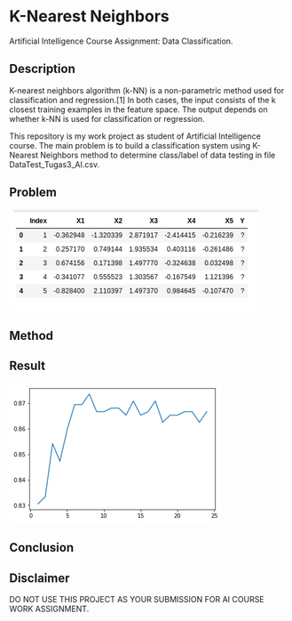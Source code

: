 # K-Nearest Neighbors
Artificial Intelligence Course Assignment: Data Classification.

## Description
K-nearest neighbors algorithm (k-NN) is a non-parametric method used for classification and regression.[1] In both cases, the input consists of the k closest training examples in the feature space. The output depends on whether k-NN is used for classification or regression.

This repository is my work project as student of Artificial Intelligence course. The main problem is to build a classification system using K-Nearest Neighbors method to determine class/label of data testing in file DataTest_Tugas3_AI.csv.

## Problem
![KNN](KNN.png)

## Method


## Result
![analysis](analysis.png)


## Conclusion


## Disclaimer
DO NOT USE THIS PROJECT AS YOUR SUBMISSION FOR AI COURSE WORK ASSIGNMENT.